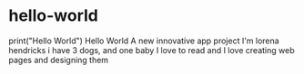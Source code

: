 # hello-world
print("Hello World")
Hello World
A new innovative app project
I'm lorena hendricks
i have 3 dogs, and one baby
I love to read
and I love creating web pages and designing them
